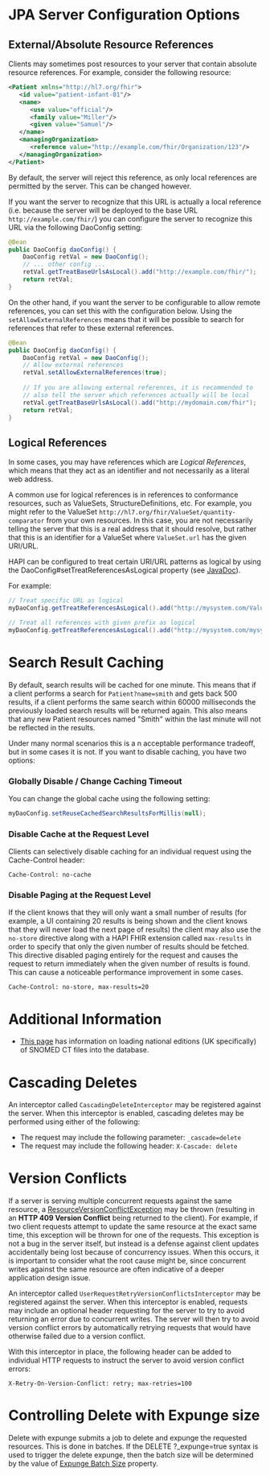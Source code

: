 # JPA Server Configuration Options

## External/Absolute Resource References

Clients may sometimes post resources to your server that contain absolute resource references. For example, consider the following resource:

```xml
<Patient xmlns="http://hl7.org/fhir">
   <id value="patient-infant-01"/>
   <name>
      <use value="official"/>
      <family value="Miller"/>
      <given value="Samuel"/>
   </name>
   <managingOrganization>
      <reference value="http://example.com/fhir/Organization/123"/>
   </managingOrganization>
</Patient>
```

By default, the server will reject this reference, as only local references are permitted by the server. This can be changed however.

If you want the server to recognize that this URL is actually a local reference (i.e. because the server will be deployed to the base URL `http://example.com/fhir/`) you can configure the server to recognize this URL via the following DaoConfig setting:

```java
@Bean
public DaoConfig daoConfig() {
	DaoConfig retVal = new DaoConfig();
	// ... other config ...
	retVal.getTreatBaseUrlsAsLocal().add("http://example.com/fhir/");
	return retVal;
}
``` 

On the other hand, if you want the server to be configurable to allow remote references, you can set this with the configuration below. Using the `setAllowExternalReferences` means that it will be possible to search for references that refer to these external references.

```java
@Bean
public DaoConfig daoConfig() {
	DaoConfig retVal = new DaoConfig();
	// Allow external references
	retVal.setAllowExternalReferences(true);
	
	// If you are allowing external references, it is recommended to
	// also tell the server which references actually will be local
	retVal.getTreatBaseUrlsAsLocal().add("http://mydomain.com/fhir");
	return retVal;
}
```

## Logical References

In some cases, you may have references which are <i>Logical References</i>,
which means that they act as an identifier and not necessarily as a literal
web address.

A common use for logical references is in references to conformance resources, such as ValueSets, StructureDefinitions, etc. For example, you might refer to the ValueSet `http://hl7.org/fhir/ValueSet/quantity-comparator` from your own resources. In this case, you are not necessarily telling the server that this is a real address that it should resolve, but rather that this is an identifier for a ValueSet where `ValueSet.url` has the given URI/URL.

HAPI can be configured to treat certain URI/URL patterns as logical by using the DaoConfig#setTreatReferencesAsLogical property (see [JavaDoc](/hapi-fhir/apidocs/hapi-fhir-jpaserver-api/ca/uhn/fhir/jpa/api/config/DaoConfig.html#setTreatReferencesAsLogical(java.util.Set))).

For example:

```java
// Treat specific URL as logical
myDaoConfig.getTreatReferencesAsLogical().add("http://mysystem.com/ValueSet/cats-and-dogs");

// Treat all references with given prefix as logical
myDaoConfig.getTreatReferencesAsLogical().add("http://mysystem.com/mysystem-vs-*");
```

# Search Result Caching

By default, search results will be cached for one minute. This means that if a client performs a search for <code>Patient?name=smith</code> and gets back 500 results, if a client performs the same search within 60000 milliseconds the previously loaded search results will be returned again. This also means that any new Patient resources named "Smith" within the last minute will not be reflected in the results.

Under many normal scenarios this is a n acceptable performance tradeoff, but in some cases it is not. If you want to disable caching, you have two options:

### Globally Disable / Change Caching Timeout

You can change the global cache using the following setting:

```java
myDaoConfig.setReuseCachedSearchResultsForMillis(null);
```

### Disable Cache at the Request Level

Clients can selectively disable caching for an individual request using the Cache-Control header:

```http
Cache-Control: no-cache
```

### Disable Paging at the Request Level

If the client knows that they will only want a small number of results (for example, a UI containing 20 results is being shown and the client knows that they will never load the next page of results) the client
may also use the <code>no-store</code> directive along with a HAPI FHIR extension called <code>max-results</code> in order to specify that only the given number of results should be fetched. This directive disabled paging entirely for the request and causes the request to return immediately when the given number of results is found. This can cause a noticeable performance improvement in some cases.

```http
Cache-Control: no-store, max-results=20
```

# Additional Information

* [This page](https://www.openhealthhub.org/t/hapi-terminology-server-uk-snomed-ct-import/592) has information on loading national editions (UK specifically) of SNOMED CT files into the database.


<a name="cascading-deletes"/>

# Cascading Deletes

An interceptor called `CascadingDeleteInterceptor` may be registered against the server. When this interceptor is enabled, cascading deletes may be performed using either of the following:

* The request may include the following parameter: `_cascade=delete`
* The request may include the following header: `X-Cascade: delete`

<a name="retry-on-version-conflict"/>

# Version Conflicts

If a server is serving multiple concurrent requests against the same resource, a [ResourceVersionConflictException](/hapi-fhir/apidocs/hapi-fhir-base/ca/uhn/fhir/rest/server/exceptions/ResourceVersionConflictException.html) may be thrown (resulting in an **HTTP 409 Version Conflict** being returned to the client). For example, if two client requests attempt to update the same resource at the exact same time, this exception will be thrown for one of the requests. This exception is not a bug in the server itself, but instead is a defense against client updates accidentally being lost because of concurrency issues. When this occurs, it is important to consider what the root cause might be, since concurrent writes against the same resource are often indicative of a deeper application design issue.

An interceptor called `UserRequestRetryVersionConflictsInterceptor` may be registered against the server. When this interceptor is enabled, requests may include an optional header requesting for the server to try to avoid returning an error due to concurrent writes. The server will then try to avoid version conflict errors by automatically retrying requests that would have otherwise failed due to a version conflict.

With this interceptor in place, the following header can be added to individual HTTP requests to instruct the server to avoid version conflict errors:

```http
X-Retry-On-Version-Conflict: retry; max-retries=100
```    

# Controlling Delete with Expunge size

Delete with expunge submits a job to delete and expunge the requested resources. This is done in batches. If the DELETE
?_expunge=true syntax is used to trigger the delete expunge, then the batch size will be determined by the value
of [Expunge Batch Size](/hapi-fhir/apidocs/hapi-fhir-jpaserver-api/ca/uhn/fhir/jpa/api/config/DaoConfig.html#getExpungeBatchSize(java.lang.Integer))
property.
